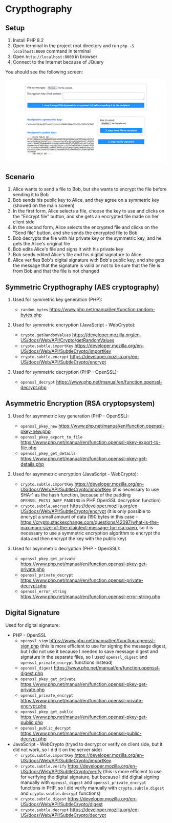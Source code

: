 # Crypthography

## Setup

1. Install PHP 8.2
2. Open terminal in the project root directory and run `php -S localhost:8000` command in terminal
3. Open `http://localhost:8000` in browser
4. Connect to the Internet because of JQuery

You should see the following screen:

![img.png](main_screen.png)

## Scenario

1. Alice wants to send a file to Bob, but she wants to encrypt the file before sending it to Bob
2. Bob sends his public key to Alice, and they agree on a symmetric key (showed on the main screen)
3. In the first form, Alice selects a file, choose the key to use and clicks on the "Encrypt file" button, and she gets an encrypted file made on her client side
4. In the second form, Alice selects the encrypted file and clicks on the "Send file" button, and she sends the encrypted file to Bob
5. Bob decrypts the file with his private key or the symmetric key, and he gets the Alice's original file
6. Bob edits Alice's file and signs it with his private key
7. Bob sends edited Alice's file and his digital signature to Alice
8. Alice verifies Bob's digital signature with Bob's public key, and she gets the message that the signature is valid or not to be sure that the file is from Bob and that the file is not changed

## Symmetric Crypthography (AES cryptography)

1. Used for symmetric key generation (PHP):

   - `random_bytes` https://www.php.net/manual/en/function.random-bytes.php


2. Used for symmetric encryption (JavaScript - WebCrypto):

   - `crypto.getRandomValues` https://developer.mozilla.org/en-US/docs/Web/API/Crypto/getRandomValues
   - `crypto.subtle.importKey` https://developer.mozilla.org/en-US/docs/Web/API/SubtleCrypto/importKey
   - `crypto.subtle.encrypt` https://developer.mozilla.org/en-US/docs/Web/API/SubtleCrypto/encrypt


3. Used for symmetric decryption (PHP - OpenSSL):

   - `openssl_decrypt` https://www.php.net/manual/en/function.openssl-decrypt.php

## Asymmetric Encryption (RSA cryptopsystem)

1. Used for asymmetric key generation (PHP - OpenSSL):

   - `openssl_pkey_new` https://www.php.net/manual/en/function.openssl-pkey-new.php
   - `openssl_pkey_export_to_file` https://www.php.net/manual/en/function.openssl-pkey-export-to-file.php
   - `openssl_pkey_get_details` https://www.php.net/manual/en/function.openssl-pkey-get-details.php


2. Used for asymmetric encryption (JavaScript - WebCrypto):

   - `crypto.subtle.importKey` https://developer.mozilla.org/en-US/docs/Web/API/SubtleCrypto/importKey (it is necessary to use SHA-1 as the hash function, because of the padding `OPENSSL_PKCS1_OAEP_PADDING` in PHP OpenSSL decryption function)
   - `crypto.subtle.encrypt` https://developer.mozilla.org/en-US/docs/Web/API/SubtleCrypto/encrypt (it is only possible to encrypt a small amount of data (190 bytes in this case - https://crypto.stackexchange.com/questions/42097/what-is-the-maximum-size-of-the-plaintext-message-for-rsa-oaep, so it is necessary to use a symmetric encryption algorithm to encrypt the data and then encrypt the key with the public key)


3. Used for asymmetric decryption (PHP - OpenSSL):

   - `openssl_pkey_get_private` https://www.php.net/manual/en/function.openssl-pkey-get-private.php
   - `openssl_private_decrypt` https://www.php.net/manual/en/function.openssl-private-decrypt.php
   - `openssl_error_string` https://www.php.net/manual/en/function.openssl-error-string.php

## Digital Signature

Used for digital signature:
   - PHP - OpenSSL
     - `openssl_sign` https://www.php.net/manual/en/function.openssl-sign.php (this is more efficient to use for signing the message digest, but I did not use it because I needed to save message digest and signature in the separate files, so I used `openssl_digest` and `openssl_private_encrypt` functions instead)
     - `openssl_digest` https://www.php.net/manual/en/function.openssl-digest.php
     - `openssl_pkey_get_private` https://www.php.net/manual/en/function.openssl-pkey-get-private.php
     - `openssl_private_encrypt` https://www.php.net/manual/en/function.openssl-private-encrypt.php
     - `openssl_pkey_get_public` https://www.php.net/manual/en/function.openssl-pkey-get-public.php
     - `openssl_public_decrypt` https://www.php.net/manual/en/function.openssl-public-decrypt.php
   - JavaScript - WebCrypto (tryed to decrypt or verify on client side, but it did not work, so I did it on the server side)
     - `crypto.subtle.importKey` https://developer.mozilla.org/en-US/docs/Web/API/SubtleCrypto/importKey
     - `crypto.subtle.verify` https://developer.mozilla.org/en-US/docs/Web/API/SubtleCrypto/verify (this is more efficient to use for verifying the digital signature, but because I did digital signing manually with `openssl_digest` and `openssl_private_encrypt` functions in PHP, so I did verify manually with `crypto.subtle.digest` and `crypto.subtle.decrypt` functions)
     - `crypto.subtle.digest` https://developer.mozilla.org/en-US/docs/Web/API/SubtleCrypto/digest
     - `crypto.subtle.decrypt` https://developer.mozilla.org/en-US/docs/Web/API/SubtleCrypto/decrypt
